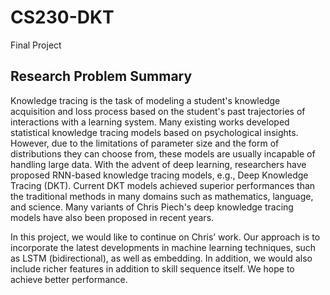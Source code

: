 # CS230-DKT
Final Project

## Research Problem Summary
Knowledge tracing is the task of modeling a student's knowledge acquisition and loss process based on the student's past trajectories of interactions with a learning system. Many existing works developed statistical knowledge tracing models based on psychological insights. However, due to the limitations of parameter size and the form of distributions they can choose from, these models are usually incapable of handling large data. With the advent of deep learning, researchers have proposed RNN-based knowledge tracing models, e.g., Deep Knowledge Tracing (DKT). Current DKT models achieved superior performances than the traditional methods in many domains such as mathematics, language, and science. Many variants of Chris Piech's deep knowledge tracing models have also been proposed in recent years. 

In this project, we would like to continue on Chris’ work. Our approach is to incorporate the latest developments in machine learning techniques, such as LSTM (bidirectional), as well as embedding. In addition, we would also include richer features in addition to skill sequence itself. We hope to achieve better performance.
